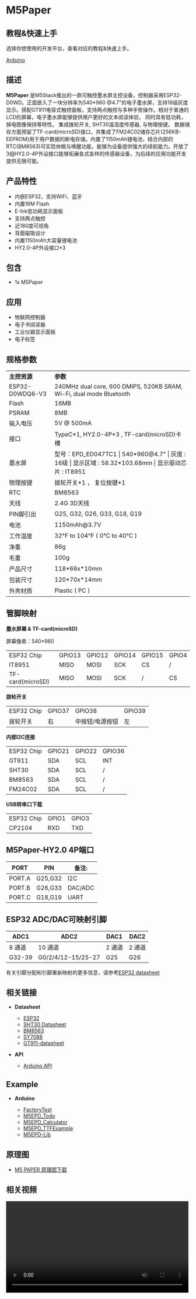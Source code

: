 # M5Paper

## 教程&快速上手

选择你想使用的开发平台，查看对应的教程&快速上手。

<a href="/#/zh_CN/quick_start/m5paper/quick_start_arduino"><el-tag effect="plain">Arduino</el-tag></a>

## 描述

**M5Paper** 是M5Stack推出的一款可触控墨水屏主控设备，控制器采用ESP32-D0WD。正面嵌入了一块分辨率为540*960 @4.7"的电子墨水屏，支持16级灰度显示。搭配GT911电容式触控面板，支持两点触控与多种手势操作。相对于普通的LCD的屏幕，电子墨水屏能够提供用户更好的文本阅读体验， 同时具有低功耗，掉电图像保持等特性。 集成拨轮开关, SHT30温湿度传感器, 与物理按键。 数据储存方面预留了TF-card(microSD)接口，并集成了FM24C02储存芯片(256KB-EEPROM)用于用户数据的断电存储。内置了1150mAh锂电池，结合内部的RTC(BM8563)可实现休眠与唤醒功能，能够为设备提供强大的续航能力。开放了3组HY2.0-4P外设接口能够拓展各式各样的传感器设备，为后续的应用功能开发提供无限可能。

## 产品特性

- 内嵌ESP32，支持WiFi、蓝牙
- 内置16M Flash
- E-Ink低功耗显示面板
- 支持两点触控
- 近180度可视角
- 背面磁吸设计
- 内置1150mAh大容量锂电池
- HY2.0-4P外设接口*3

## 包含

-  1x M5Paper

## 应用

- 物联网控制器
- 电子书阅读器
- 工业仪器显示面板
- 电子标签

## 规格参数

<table>
   <tr style="font-weight:bold">
      <td>主控资源</td>
      <td>参数</td>
   </tr>
   <tr>
      <td>ESP32-D0WDQ6-V3</td>
      <td>240MHz dual core, 600 DMIPS, 520KB SRAM, Wi-Fi, dual mode Bluetooth</td>
   </tr>
   <tr>
      <td>Flash</td>
      <td>16MB</td>
   </tr>
   <tr>
      <td>PSRAM</td>
      <td>8MB</td>
   </tr>
   <tr>
      <td>输入电压</td>
      <td>5V @ 500mA</td>
   </tr>
   <tr>
      <td>接口</td>
      <td>TypeC*1, HY2.0-4P*3 , TF-card(microSD)卡槽</td>
   </tr>
   <tr>
      <td>墨水屏</td>
      <td>型号：EPD_ED047TC1 | 540*960@4.7" | 灰度 : 16级 | 显示区域 : 58.32*103.68mm | 显示驱动芯片 : IT8951</td>
   </tr>
   <tr>
      <td>物理按键</td>
      <td>拨轮开关*1 ， 复位按键*1</td>
   </tr>
   <tr>
      <td>RTC</td>
      <td>BM8563</td>
   </tr>
   <tr>
      <td>天线</td>
      <td>2.4G 3D天线</td>
   </tr>
   <tr>
      <td>PIN脚引出</td>
      <td>G25, G32, G26, G33, G18, G19</td>
   </tr>
   <tr>
      <td>电池</td>
      <td>1150mAh@3.7V</td>
   </tr>
   <tr>
      <td>工作温度</td>
      <td>32°F to 104°F ( 0°C to 40°C )</td>
   </tr>
   <tr>
      <td>净重</td>
      <td>86g</td>
   </tr>
   <tr>
      <td>毛重</td>
      <td>100g</td>
   </tr>
   <tr>
      <td>产品尺寸</td>
      <td>118*66x*10mm</td>
   </tr>
   <tr>
      <td>包装尺寸</td>
      <td>120*70x*14mm</td>
   </tr>
   <tr>
      <td>外壳材质</td>
      <td>Plastic ( PC )</td>
   </tr>
</table>

## 管脚映射

**墨水屏幕 & TF-card(microSD)**

屏幕像素：540*960
 
<table>
 <tr><td>ESP32 Chip</td><td>GPIO13</td><td>GPIO12</td><td>GPIO14</td><td>GPIO15</td><td>GPIO4</td></tr>
 <tr><td>IT8951</td><td>MISO</td><td>MOSI</td><td>SCK</td><td>CS</td><td>/</td></tr>
 <tr><td>TF-card(microSD)</td><td>MISO</td><td>MOSI</td><td>SCK</td><td>/</td><td>CS</td></tr>
</table>


**拨轮开关**

<table>
 <tr><td>ESP32 Chip</td><td>GPIO37</td><td>GPIO38</td><td>GPIO39</td></tr>
 <tr><td>拨轮开关</td><td>右</td><td>中按钮/电源按钮</td><td>左</td></tr>
</table>


**内部I2C连接**

<table>
 <tr><td>ESP32 Chip</td><td>GPIO21</td><td>GPIO22</td><td>GPIO36</td></tr>
 <tr><td>GT911</td><td>SDA</td><td>SCL</td><td>INT</td></tr>
 <tr><td>SHT30</td><td>SDA</td><td>SCL</td><td>/</td></tr>
 <tr><td>BM8563</td><td>SDA</td><td>SCL</td><td>/</td></tr>
 <tr><td>FM24C02</td><td>SDA</td><td>SCL</td><td>/</td></tr>
</table>

**USB转串口下载**

<table>
 <tr><td>ESP32 Chip</td><td>GPIO1</td><td>GPIO3</td></tr>
 <tr><td>CP2104</td><td>RXD</td><td>TXD</td></tr>
</table>

## M5Paper-HY2.0 4P端口

<table>
      <thead>
         <th>PORT</th>
         <th>PIN</th>
         <th>备注:</th>
      </thead>
      <tbody>
      <tr>
         <td>PORT.A</td>
         <td>G25,G32</td>
         <td>I2C</td>
      </tr>
      <tr>
         <td>PORT.B</td>
         <td>G26,G33</td>
         <td>DAC/ADC</td>
      </tr>
      <tr>
         <td>PORT.C</td>
         <td>G18,G19</td>
         <td>UART</td>
      </tr>
    </tbody>
</table>

## ESP32 ADC/DAC可映射引脚

<table>
      <thead>
         <th>ADC1</th>
         <th>ADC2</th>
         <th>DAC1</th>
         <th>DAC2</th>
      </thead>
      <tbody>
      <tr>
         <td>8 通道</td>
         <td>10 通道</td>
         <td>2 通道</td>
         <td>2 通道</td>  
      </tr>
      <tr>
         <td>G32-39</td>
         <td>G0/2/4/12-15/25-27</td>
         <td>G25</td>
         <td>G26</td>
      </tr>
    </tbody>
</table>

有关引脚分配和引脚重新映射的更多信息，请参考[ESP32 datasheet](https://m5stack.oss-cn-shenzhen.aliyuncs.com/resource/docs/datasheet/core/esp32_datasheet_cn.pdf)


## 相关链接

- **Datasheet** 
   - [ESP32](https://m5stack.oss-cn-shenzhen.aliyuncs.com/resource/docs/datasheet/core/esp32_datasheet_en.pdf)
   - [SHT30 Datasheet](https://m5stack.oss-cn-shenzhen.aliyuncs.com/resource/docs/datasheet/unit/SHT3x_Datasheet_digital.pdf)
   - [BM8563](https://m5stack.oss-cn-shenzhen.aliyuncs.com/resource/docs/datasheet/core/BM8563_V1.1_cn.pdf)
   - [SY7088](https://m5stack.oss-cn-shenzhen.aliyuncs.com/resource/docs/datasheet/core/SY7088-Silergy.pdf)
   - [GT911-datasheet](https://m5stack.oss-cn-shenzhen.aliyuncs.com/resource/docs/datasheet/core/m5paper/gt911_datasheet.pdf)

- **API** 

   - [Arduino API](zh_CN/arduino/arduino_home_page?id=m5paper)

## Example

- **Arduino** 

   - [FactoryTest](https://github.com/m5stack/M5Paper_FactoryTest)
   - [M5EPD_Todo](https://github.com/m5stack/M5EPD_Todo)
   - [M5EPD_Calculator](https://github.com/m5stack/M5EPD_Calculator)
   - [M5EPD_TTFExample](https://github.com/m5stack/M5EPD_TTFExample)
   - [M5EPD-Lib](https://github.com/m5stack/M5EPD)


## 原理图

   - [M5 PAPER 原理图下载](https://m5stack.oss-cn-shenzhen.aliyuncs.com/resource/docs/schematic/Core/m5paper/M5_PAPER_SCH.pdf)

## 相关视频

<video width="500" controls>
    <source src="https://m5stack.oss-cn-shenzhen.aliyuncs.com/video/Product_example_video/Core/M5PAPER.mp4" type="video/mp4">
</video>

<script>

   // var purchase_link = 'https://m5stack.com/collections/m5-core/products/m5stack-core2-esp32-iot-development-kit';

   // var quickstart_link = 'https://docs.m5stack.com/#/zh_CN/quick_start/core2/m5stack_core2_quick_start';

   // anchor_search(purchase_link,quickstart_link);
   anchor_search();
   scrollFunc();

</script>